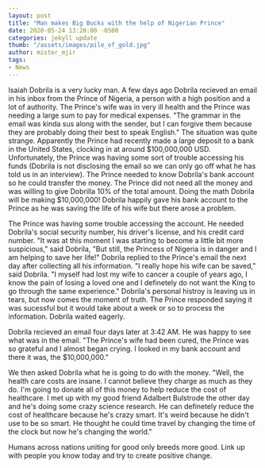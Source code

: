```yaml
---
layout: post
title: "Man makes Big Bucks with the help of Nigerian Prince"
date: 2020-05-24 13:20:00 -0500
categories: jekyll update
thumb: "/assets/images/pile_of_gold.jpg"
author: mister_mjir
tags:
- News
---
```


Isaiah Dobrila is a very lucky man. A few days ago Dobrila recieved an email in his inbox from the Prince of Nigeria, a person
with a high position and a lot of authority. The Prince's wife was in very ill health and the Prince was needing a large sum to
pay for medical expenses. "The grammar in the email was kinda sus along with the sender, but I can forgive them because they are
probably doing their best to speak English." The situation was quite strange. Apparently the Prince had recently made a large
deposit to a bank in the United States, clocking in at around $100,000,000 USD. Unfortunately, the Prince was having some sort
of trouble accessing his funds (Dobrila is not disclosing the email so we can only go off what he has told us in an interview).
The Prince needed to know Dobrila's bank account so he could transfer the money. The Prince did not need all the money and was
willing to give Dobrilla 10% of the total amount. Doing the math Dobrila will be making $10,000,000! Dobrila happily gave his
bank account to the Prince as he was saving the life of his wife but there arose a problem.

The Prince was having some trouble accessing the account. He needed Dobrila's social security number, his driver's license, and
his credit card number. "It was at this moment I was starting to become a little bit more suspicious," said Dobrila, "But still,
the Princess of Nigeria is in danger and I am helping to save her life!" Dobrila replied to the Prince's email the next day
after collecting all his information. "I really hope his wife can be saved," said Dobrila. "I myself had lost my wife to cancer
a couple of years ago, I know the pain of losing a loved one and I definetely do not want the King to go through the same
experience." Dobrila's personal histroy is leaving us in tears, but now comes the moment of truth. The Prince responded saying
it was sucessful but it would take about a week or so to process the information. Dobrila waited eagerly.

Dobrila recieved an email four days later at 3:42 AM. He was happy to see what was in the email. "The Prince's wife had been
cured, the Prince was so grateful and I almost began crying. I looked in my bank account and there it was, the $10,000,000."

We then asked Dobrila what he is going to do with the money. "Well, the health care costs are insane. I cannot believe they 
charge as much as they do. I'm going to donate all of this money to help reduce the cost of healthcare. I met up with my good
friend Adalbert Bulstrode the other day and he's doing some crazy science research. He can definetely reduce the cost of
healthcare because he's crazy smart. It's weird because he didn't use to be so smart. He thought he could time travel by
changing the time of the clock but now he's changing the world."

Humans across nations uniting for good only breeds more good. Link up with people you know today and try to create positive
change.
